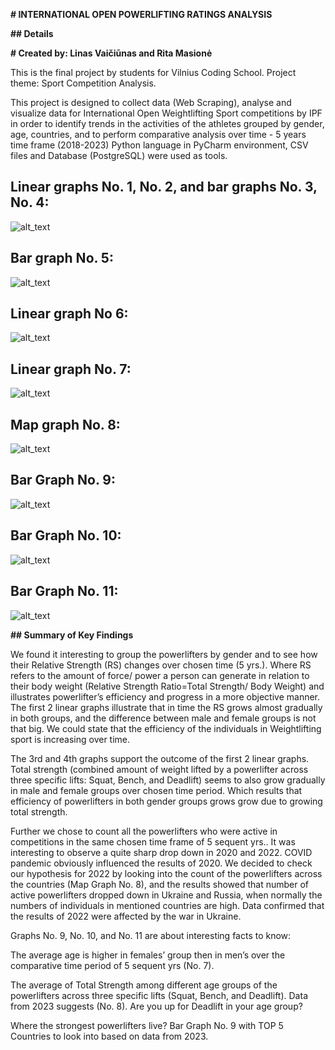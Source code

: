 **# INTERNATIONAL OPEN POWERLIFTING RATINGS ANALYSIS**

**## Details**

**# Created by: Linas Vaičiūnas and Rita Masionė**

This is the final project by students for Vilnius Coding School.
Project theme: Sport Competition Analysis.

This project is designed to collect data (Web Scraping), analyse and visualize data for International Open  Weightlifting Sport competitions by IPF in order to identify trends in the activities of the athletes grouped by gender, age, countries, and to perform comparative analysis over time - 5 years time frame (2018-2023)
Python language in PyCharm environment, CSV files and Database (PostgreSQL) were used as tools.

## Linear graphs No. 1, No. 2, and bar graphs No. 3, No. 4:
![alt_text](https://github.com/thatrandomobject/final_project_IPF/blob/main/charts/rs%20and%20total%20by%20gender.png)
## Bar graph No. 5:
![alt_text](https://github.com/thatrandomobject/final_project_IPF/blob/main/charts/female%20rs%20projection.png)
## Linear graph No 6:
![alt_text](https://github.com/thatrandomobject/final_project_IPF/blob/main/charts/male%20rs%20projection.png)
## Linear graph No. 7:
![alt_text](https://github.com/thatrandomobject/final_project_IPF/blob/main/charts/athlete%20count%20by%20year.png)
## Map graph No. 8:
![alt_text](https://github.com/thatrandomobject/final_project_IPF/blob/main/charts/athlete%20count%20by%20country.png)
## Bar Graph No. 9:
![alt_text](https://github.com/thatrandomobject/final_project_IPF/blob/main/charts/average%20age%20by%20year%20by%20gender.png)
## Bar Graph No. 10:
![alt_text](https://github.com/thatrandomobject/final_project_IPF/blob/main/charts/squat%20bench%20press%20deadlift%20by%20age%20group.png)
## Bar Graph No. 11:
![alt_text](https://github.com/thatrandomobject/final_project_IPF/blob/main/charts/top%205%20strongest%20countries.png)

**## Summary of Key Findings**

  We found it interesting to group the powerlifters by gender and to see how their Relative Strength (RS) changes over chosen time (5 yrs.).  Where RS refers to the amount of force/ power a person can generate in relation to their body weight (Relative Strength Ratio=Total Strength/ Body Weight) and illustrates powerlifter’s efficiency and progress in a more objective manner. The first 2 linear graphs illustrate that in time the RS grows almost gradually in both groups, and the difference between male and female groups is not that big. We could state that the efficiency of the individuals in Weightlifting sport is increasing over time.

  The 3rd and 4th graphs support the outcome of the first 2 linear graphs. Total strength (combined amount of weight lifted by a powerlifter across three specific lifts: Squat, Bench, and Deadlift) seems to also grow gradually in male and female groups over chosen time period. Which results that efficiency of powerlifters in both gender groups grows grow due to growing total strength.

  Further we chose to count all the powerlifters who were active in competitions in the same chosen time frame of 5 sequent yrs.. It was interesting to observe a quite sharp drop down in 2020 and 2022. COVID pandemic obviously influenced the results of 2020. We decided to check our hypothesis for 2022 by looking into the count of the powerlifters across the countries (Map Graph No. 8), and the results showed that number of active powerlifters dropped down in Ukraine and Russia, when normally the numbers of individuals in mentioned countries are high. Data confirmed that the results of 2022 were affected by the war in Ukraine. 

  Graphs No. 9, No. 10, and No. 11 are about interesting facts to know: 

  The average age is higher in females’ group then in men’s over the comparative time period of 5 sequent yrs (No. 7).
  
  The average of Total Strength among different age groups of the powerlifters across three specific lifts (Squat, Bench, and Deadlift). Data from 2023 suggests (No. 8). Are you up for Deadlift in your age group?
  
  Where the strongest powerlifters live? Bar Graph No. 9 with TOP 5 Countries to look into based on data from 2023.




